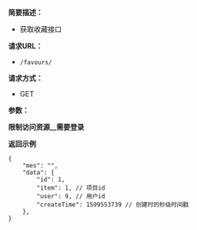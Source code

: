 
    
**简要描述：** 

- 获取收藏接口

**请求URL：** 
- ` /favours/ `
  
**请求方式：**
- GET

**参数：** 

**限制访问资源__需要登录**

 **返回示例**

``` 
{
	"mes": "",
	"data": {
        "id": 1,
        "item": 1, // 项目id
        "user": 9, // 用户id
        "createTime": 1599553739 // 创建时的秒级时间戳
    },
}
```
